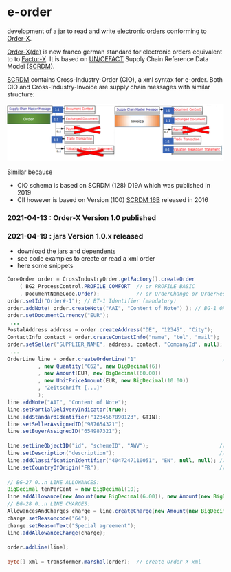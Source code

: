 # e-order
development of a jar to read and write [electronic orders](https://fnfe-mpe.org/wp-content/uploads/2021/01/20210413-Final-Press-Release-Order-X-_EN.pdf) conforming to [Order-X](http://fnfe-mpe.org/factur-x/order-x/). 

[Order-X(de)](https://www.ferd-net.de/aktuelles/meldungen/order-x-das-hybridformat-fuer-digitalisierte-auftragsverarbeitung-veroeffentlicht.html) is new franco german standard for electronic orders equivalent to to [Factur-X](http://fnfe-mpe.org/factur-x/factur-x_en/). It is based on [UN/CEFACT](https://en.wikipedia.org/wiki/UN/CEFACT) Supply Chain Reference Data Model ([SCRDM](https://www.unescap.org/sites/default/files/Session%202_SCRDM_UNCEFACT.pdf)).

[SCRDM](https://service.unece.org/trade/uncefact/publication/Supply%20Chain%20Management/CrossIndustrySCRDM/SCRDM/HTML/001.htm) contains Cross-Industry-Order (CIO), a xml syntax for e-order. Both CIO and Cross-Industry-Invoice are supply chain messages with similar structure:

![](src/main/resources/image/CIOvsCII.PNG)

Similar because
- CIO schema is based on SCRDM (128) D19A which was published in 2019
- CII however is based on Version (100) [SCRDM 16B](https://unece.org/trade/uncefact/xml-schemas) released in 2016

### 2021-04-13 : Order-X Version 1.0 published

### 2021-04-19 : jars Version 1.0.x released

- download the [jars](../../releases) and dependents
- see code examples to create or read a xml order
- here some snippets

```java
CoreOrder order = CrossIndustryOrder.getFactory().createOrder
	( BG2_ProcessControl.PROFILE_COMFORT  // or PROFILE_BASIC
	, DocumentNameCode.Order);            // or OrderChange or OrderResponse
order.setId("Order#-1"); // BT-1 Identifier (mandatory)
order.addNote( order.createNote("AAI", "Content of Note") ); // BG-1 ORDER NOTE (optional)
order.setDocumentCurrency("EUR");
 ...
PostalAddress address = order.createAddress("DE", "12345", "City");
ContactInfo contact = order.createContactInfo("name", "tel", "mail");
order.setSeller("SUPPLIER_NAME", address, contact, "CompanyId", null);
 ...
OrderLine line = order.createOrderLine("1"                            // order line number
		  , new Quantity("C62", new BigDecimal(6))                     // 6 units/C62
		  , new Amount(EUR, new BigDecimal(60.00))                     // line net amount
		  , new UnitPriceAmount(EUR, new BigDecimal(10.00))            // price
		  , "Zeitschrift [...]"                                        // itemName
		  );
line.addNote("AAI", "Content of Note");
line.setPartialDeliveryIndicator(true);
line.addStandardIdentifier("1234567890123", GTIN);
line.setSellerAssignedID("987654321");
line.setBuyerAssignedID("654987321");

line.setLineObjectID("id", "schemeID", "AWV");                       // BG.25.BT-128
line.setDescription("description");                                  // BG-31.BT-154
line.addClassificationIdentifier("4047247110051", "EN", null, null); // BG-31.BT-158
line.setCountryOfOrigin("FR");                                       // BG-31.BT-159

// BG-27 0..n LINE ALLOWANCES:
BigDecimal tenPerCent = new BigDecimal(10);
line.addAllowance(new Amount(new BigDecimal(6.00)), new Amount(new BigDecimal(60.00)), tenPerCent);
// BG-28 0..n LINE CHARGES:
AllowancesAndCharges charge = line.createCharge(new Amount(new BigDecimal(6.00)), new Amount(new BigDecimal(60.00)), tenPerCent);
charge.setReasoncode("64");
charge.setReasonText("Special agreement");
line.addAllowanceCharge(charge);

order.addLine(line);

byte[] xml = transformer.marshal(order);  // create Order-X xml
```

